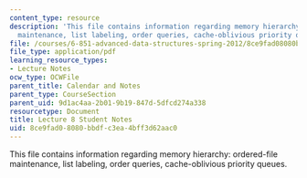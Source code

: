 ```yaml
---
content_type: resource
description: 'This file contains information regarding memory hierarchy: ordered-file
  maintenance, list labeling, order queries, cache-oblivious priority queues.'
file: /courses/6-851-advanced-data-structures-spring-2012/8ce9fad08080bbdfc3ea4bff3d62aac0_MIT6_851S12_L8.pdf
file_type: application/pdf
learning_resource_types:
- Lecture Notes
ocw_type: OCWFile
parent_title: Calendar and Notes
parent_type: CourseSection
parent_uid: 9d1ac4aa-2b01-9b19-847d-5dfcd274a338
resourcetype: Document
title: Lecture 8 Student Notes
uid: 8ce9fad0-8080-bbdf-c3ea-4bff3d62aac0
---
```

This file contains information regarding memory hierarchy: ordered-file maintenance, list labeling, order queries, cache-oblivious priority queues.


